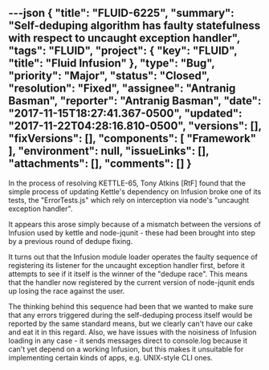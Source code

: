 ---json
{
  "title": "FLUID-6225",
  "summary": "Self-deduping algorithm has faulty statefulness with respect to uncaught exception handler",
  "tags": "FLUID",
  "project": {
    "key": "FLUID",
    "title": "Fluid Infusion"
  },
  "type": "Bug",
  "priority": "Major",
  "status": "Closed",
  "resolution": "Fixed",
  "assignee": "Antranig Basman",
  "reporter": "Antranig Basman",
  "date": "2017-11-15T18:27:41.367-0500",
  "updated": "2017-11-22T04:28:16.810-0500",
  "versions": [],
  "fixVersions": [],
  "components": [
    "Framework"
  ],
  "environment": null,
  "issueLinks": [],
  "attachments": [],
  "comments": []
}
---
In the process of resolving KETTLE-65, Tony Atkins \[RtF] found that the simple process of updating Kettle's dependency on Infusion broke one of its tests, the "ErrorTests.js" which rely on interception via node's "uncaught exception handler".

It appears this arose simply because of a mismatch between the versions of Infusion used by kettle and node-jqunit - these had been brought into step by a previous round of dedupe fixing.

It turns out that the Infusion module loader operates the faulty sequence of registering its listener for the uncaught exception handler first, before it attempts to see if it itself is the winner of the "dedupe race". This means that the handler now registered by the current version of node-jqunit ends up losing the race against the user.

The thinking behind this sequence had been that we wanted to make sure that any errors triggered during the self-deduping process itself would be reported by the same standard means, but we clearly can't have our cake and eat it in this regard. Also, we have issues with the noisiness of Infusion loading in any case - it sends messages direct to console.log because it can't yet depend on a working Infusion, but this makes it unsuitable for implementing certain kinds of apps, e.g. UNIX-style CLI ones.

        